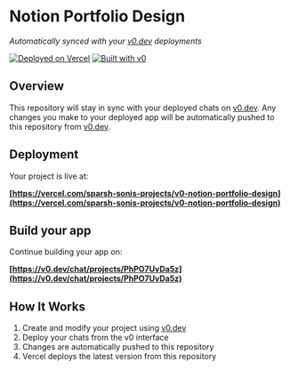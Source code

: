 # Notion Portfolio Design

*Automatically synced with your [v0.dev](https://v0.dev) deployments*

[![Deployed on Vercel](https://img.shields.io/badge/Deployed%20on-Vercel-black?style=for-the-badge&logo=vercel)](https://vercel.com/sparsh-sonis-projects/v0-notion-portfolio-design)
[![Built with v0](https://img.shields.io/badge/Built%20with-v0.dev-black?style=for-the-badge)](https://v0.dev/chat/projects/PhPO7UvDa5z)

## Overview

This repository will stay in sync with your deployed chats on [v0.dev](https://v0.dev).
Any changes you make to your deployed app will be automatically pushed to this repository from [v0.dev](https://v0.dev).

## Deployment

Your project is live at:

**[https://vercel.com/sparsh-sonis-projects/v0-notion-portfolio-design](https://vercel.com/sparsh-sonis-projects/v0-notion-portfolio-design)**

## Build your app

Continue building your app on:

**[https://v0.dev/chat/projects/PhPO7UvDa5z](https://v0.dev/chat/projects/PhPO7UvDa5z)**

## How It Works

1. Create and modify your project using [v0.dev](https://v0.dev)
2. Deploy your chats from the v0 interface
3. Changes are automatically pushed to this repository
4. Vercel deploys the latest version from this repository